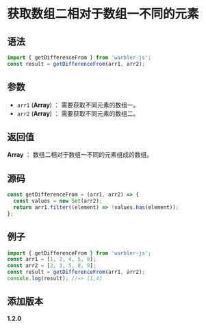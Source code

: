 # 获取数组二相对于数组一不同的元素

## 语法

```js
import { getDifferenceFrom } from 'warbler-js';
const result = getDifferenceFrom(arr1, arr2);
```

## 参数

- `arr1` (**Array**) ： 需要获取不同元素的数组一。
- `arr2` (**Array**) ： 需要获取不同元素的数组二。

## 返回值

**Array** ： 数组二相对于数组一不同的元素组成的数组。

## 源码

```js
const getDifferenceFrom = (arr1, arr2) => {
  const values = new Set(arr2);
  return arr1.filter((element) => !values.has(element));
};
```

## 例子

```js
import { getDifferenceFrom } from 'warbler-js';
const arr1 = [1, 2, 4, 5, 8];
const arr2 = [2, 3, 5, 8, 9];
const result = getDifferenceFrom(arr1, arr2);
console.log(result); //=> [1,4]
```

## 添加版本

**1.2.0**
